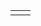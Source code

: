 
<table>
    <tr>
        <td valign="top" width="50%">
        <!-- waka-box start -->
        <!-- waka-box end -->
        </td>
        <td valign="top" width="50%">
        <!-- steam-box start -->
        <!-- steam-box end -->
        </td>
    </tr>
</table>
